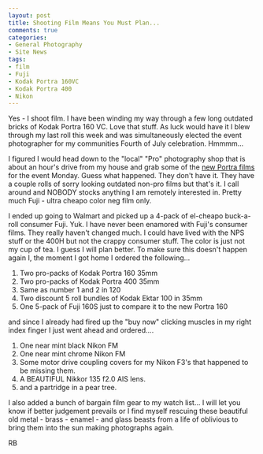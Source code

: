 ```yaml
---
layout: post
title: Shooting Film Means You Must Plan...
comments: true
categories:
- General Photography
- Site News
tags:
- film
- Fuji
- Kodak Portra 160VC
- Kodak Portra 400
- Nikon
---
```

Yes - I shoot film. I have been winding my way through a few long outdated bricks of Kodak Portra 160 VC. Love that stuff. As luck would have it I blew through my last roll this week and was simultaneously elected the event photographer for my communities Fourth of July celebration. Hmmmm...

I figured I would head down to the "local" "Pro" photography shop that is about an hour's drive from my house and grab some of the <a href="http://www.amazon.com/gp/product/B004V3I6JY/ref=as_li_ss_tl?ie=UTF8&amp;tag=rbde-20&amp;linkCode=as2&amp;camp=217145&amp;creative=399373&amp;creativeASIN=B004V3I6JY">new Portra films</a> for the event Monday. Guess what happened. They don't have it. They have a couple rolls of sorry looking outdated non-pro films but that's it. I call around and NOBODY stocks anything I am remotely interested in. Pretty much Fuji - ultra cheapo color neg film only.

I ended up going to Walmart and picked up a 4-pack of el-cheapo buck-a-roll consumer Fuji. Yuk. I have never been enamored with Fuji's consumer films. They really haven't changed much. I could have lived with the NPS stuff or the 400H but not the crappy consumer stuff. The color is just not my cup of tea. I guess I will plan better. To make sure this doesn't happen again I, the moment I got home I ordered the following...
<ol>
	<li>Two pro-packs of Kodak Portra 160 35mm</li>
	<li>Two pro-packs of Kodak Portra 400 35mm</li>
	<li>Same as number 1 and 2 in 120</li>
	<li>Two discount 5 roll bundles of Kodak Ektar 100 in 35mm</li>
	<li>One 5-pack of Fuji 160S just to compare it to the new Portra 160</li>
</ol>
and since I already had fired up the "buy now" clicking muscles in my right index finger I just went ahead and ordered....
<ol>
	<li> One near mint black Nikon FM</li>
	<li>One near mint chrome Nikon FM</li>
	<li>Some motor drive coupling covers for my Nikon F3's that happened to be missing them.</li>
	<li>A BEAUTIFUL Nikkor 135 f2.0 AIS lens.</li>
	<li>and a partridge in a pear tree.</li>
</ol>
I also added a bunch of bargain film gear to my watch list... I will let you know if better judgement prevails or I find myself rescuing these beautiful old metal - brass - enamel - and glass beasts from a life of oblivious to bring them into the sun making photographs again.

RB